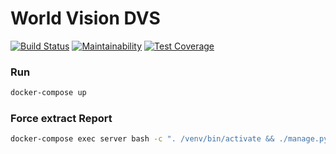 # World Vision DVS
[![Build Status](https://travis-ci.com/toggle-corp/worldvision-dvs.svg?branch=develop)](https://travis-ci.com/toggle-corp/worldvision-dvs)
[![Maintainability](https://api.codeclimate.com/v1/badges/4e2bcf69188cb28301ba/maintainability)](https://codeclimate.com/github/toggle-corp/worldvision-dvs/maintainability)
[![Test Coverage](https://api.codeclimate.com/v1/badges/4e2bcf69188cb28301ba/test_coverage)](https://codeclimate.com/github/toggle-corp/worldvision-dvs/test_coverage)

### Run
```bash
docker-compose up
```

### Force extract Report
```bash
docker-compose exec server bash -c ". /venv/bin/activate && ./manage.py force_extract_reports"
```
